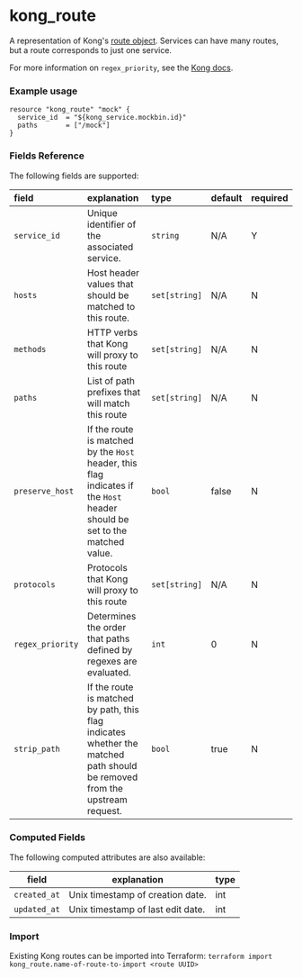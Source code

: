 # kong_route
A representation of Kong's [route object](https://docs.konghq.com/0.14.x/admin-api/#route-object).
Services can have many routes, but a route corresponds to just one service.

For more information on `regex_priority`, see the [Kong docs](https://docs.konghq.com/0.14.x/proxy/#evaluation-order).

### Example usage

```hcl
resource "kong_route" "mock" {
  service_id  = "${kong_service.mockbin.id}"
  paths       = ["/mock"]
}

```

### Fields Reference
The following fields are supported:


| field     | explanation     | type      | default     | required                         |
| :-------- | :-------------- | :-------- | :---------- | :------------------------------- |
|`service_id`|Unique identifier of the associated service. |`string`| N/A| Y|
|`hosts`|Host header values that should be matched to this route. |`set[string]`| N/A| N|
|`methods`|HTTP verbs that Kong will proxy to this route |`set[string]`| N/A| N|
|`paths`|List of path prefixes that will match this route |`set[string]`| N/A| N|
|`preserve_host`| If the route is matched by the `Host` header, this flag indicates if the `Host` header should be set to the matched value. |`bool`| false| N|
|`protocols`|Protocols that Kong will proxy to this route |`set[string]`| N/A| N|
|`regex_priority`|Determines the order that paths defined by regexes are evaluated. |`int`| 0| N|
|`strip_path`| If the route is matched by path, this flag indicates whether the matched path should be removed from the upstream request. |`bool`| true| N|


### Computed Fields
The following computed attributes are also available:

| field     | explanation     | type    |
|-----------|-----------------|---------|
|`created_at`|Unix timestamp of creation date. |int|
|`updated_at`|Unix timestamp of last edit date. |int|

### Import
Existing Kong routes can be imported into Terraform:
`terraform import kong_route.name-of-route-to-import <route UUID>`
